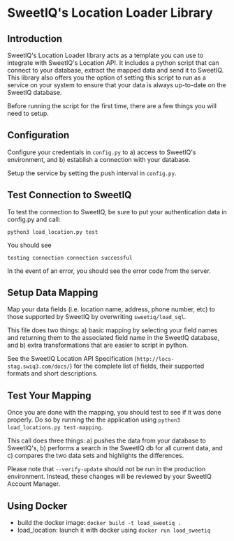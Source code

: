 # SweetIQ's Location Loader Library

Introduction
---------------------
SweetIQ's Location Loader library acts as a template you can use to integrate 
with SweetIQ's Location API.  It includes a python script that can connect 
to your database, extract the mapped data and send it to SweetIQ.  This library 
also offers you the option of setting this script to run as a service on your
system to ensure that your data is always up-to-date on the SweetIQ database.

Before running the script for the first time, there are a few things you will 
need to setup.

Configuration
-------------
Configure your credentials in `config.py` to a) access to SweetIQ's 
environment, and b) establish a connection with your database.

Setup the service by setting the push interval in `config.py`.

Test Connection to SweetIQ
--------------------------
To test the connection to SweetIQ, be sure to put your authentication data in
config.py and call:

`python3 load_location.py test`

You should see

`testing connection
connection successful`

In the event of an error, you should see the error code from the server.

Setup Data Mapping
-----------------

Map your data fields (i.e. location name, address, phone number, etc) to 
those supported by SweetIQ by overwriting `sweetiq/load_sql`.  

This file does two things: a) basic mapping by selecting your field names 
and returning them to the associated field name in the SweetIQ database, and 
b) extra transformations that are easier to script in python.

See the SweetIQ Location API Specification (`http://locs-stag.swiq3.com/docs/`) 
for the complete list of fields, their supported formats and short descriptions.

Test Your Mapping
-----------------
Once you are done with the mapping, you should test to see if it was done 
properly. Do so by running the the application using 
`python3 load_locations.py test-mapping`. 

This call does three things: a) pushes the data from your database to SweetIQ's, 
b) performs a search in the SweetIQ db for all current data, and c) compares the
two data sets and highlights the differences.  

Please note that `--verify-update` should not be run in the production environment.
Instead, these changes will be reviewed by your SweetIQ Account Manager.

Using Docker
-----------------
* build the docker image: `docker build -t load_sweetiq .`
* load_location: launch it with docker using `docker run load_sweetiq`
